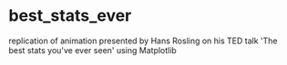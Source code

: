 # best_stats_ever
replication of animation presented by Hans Rosling on his TED talk  'The best stats you've ever seen' using Matplotlib
